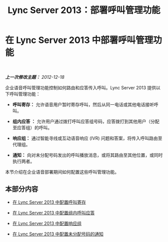 ﻿---
title: Lync Server 2013：部署呼叫管理功能
TOCTitle: 部署呼叫管理功能
ms:assetid: 1667cfe4-76fa-4e10-91bb-b3efbedbf759
ms:mtpsurl: https://technet.microsoft.com/zh-cn/library/JJ204706(v=OCS.15)
ms:contentKeyID: 49312112
ms.date: 05/19/2016
mtps_version: v=OCS.15
ms.translationtype: HT
---

# 在 Lync Server 2013 中部署呼叫管理功能

 

_**上一次修改主题：** 2012-12-18_

企业语音呼叫管理功能控制如何路由和应答传入呼叫。Lync Server 2013 提供以下呼叫管理功能：

  - **呼叫寄存：** 允许语音用户暂时寄存呼叫，然后从同一电话或其他电话接听呼叫。

  - **组内应答 ：** 允许用户通过拨打呼叫应答组号码，应答拨打到其他用户（分配至应答组）的呼叫。

  - **响应组：** 通过智能寻线或互动语音响应 (IVR) 问题和答案，将传入呼叫路由至代理组。

  - **通知：** 向对未分配号码发出的呼叫播放消息，或将其路由至其他位置，或同时执行两者。

本节介绍在企业语音部署期间如何配置这些呼叫管理功能。

## 本部分内容

  - [在 Lync Server 2013 中配置呼叫寄存](lync-server-2013-configuring-call-park.md)

  - [在 Lync Server 2013 中配置组内呼叫应答](lync-server-2013-configuring-group-call-pickup.md)

  - [在 Lync Server 2013 中配置响应组](lync-server-2013-configuring-response-group.md)

  - [在 Lync Server 2013 中配置未分配号码的通知](lync-server-2013-configuring-announcements-for-unassigned-numbers.md)

